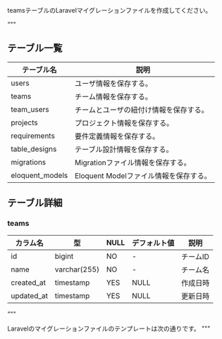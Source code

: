 teamsテーブルのLaravelマイグレーションファイルを作成してください。

"""

## テーブル一覧

| テーブル名 | 説明 |
|-|-|
| users | ユーザ情報を保存する。 |
| teams | チーム情報を保存する。 |
| team\_users | チームとユーザの紐付け情報を保存する。 |
| projects | プロジェクト情報を保存する。 |
| requirements | 要件定義情報を保存する。 |
| table\_designs | テーブル設計情報を保存する。 |
| migrations | Migrationファイル情報を保存する。 |
| eloquent\_models | Eloquent Modelファイル情報を保存する。 |

## テーブル詳細

### teams

| カラム名 | 型 | NULL | デフォルト値 | 説明 |
|-|-|-|-|-|
| id | bigint | NO | - | チームID |
| name | varchar(255) | NO | - | チーム名 |
| created\_at | timestamp | YES | NULL | 作成日時 |
| updated\_at | timestamp | YES | NULL | 更新日時 |
"""

Laravelのマイグレーションファイルのテンプレートは次の通りです。
"""

<?php

use Illuminate\Database\Migrations\Migration;
use Illuminate\Database\Schema\Blueprint;
use Illuminate\Support\Facades\Schema;

return new class extends Migration
{
    public function up(): void
    {

    }

    public function down(): void
    {
    }
};

"""
